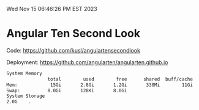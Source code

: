Wed Nov 15 06:46:26 PM EST 2023

# Angular Ten Second Look

Code: https://github.com/kusl/angulartensecondlook

Deployment: https://github.com/angularten/angularten.github.io

```bash
System Memory
               total        used        free      shared  buff/cache   available
Mem:            15Gi       2.8Gi       1.2Gi       330Mi        11Gi        12Gi
Swap:          8.0Gi       128Ki       8.0Gi
System Storage
2.0G	.
```
```bash
